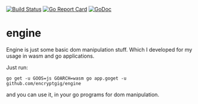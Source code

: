 
[![Build Status](https://travis-ci.org/encryptgig/engine.svg?branch=master)](https://travis-ci.org/encryptgig/engine)  [![Go Report Card](https://goreportcard.com/badge/github.com/encryptgig/engine)](https://goreportcard.com/report/github.com/encryptgig/engine) [![GoDoc](https://godoc.org/github.com/encryptgig/engine?status.svg)](https://godoc.org/github.com/encryptgig/engine)



# engine

Engine is just some basic dom manipulation stuff. Which I developed for my usage in wasm and go applications.

Just run:

`go get -u GOOS=js GOARCH=wasm go app.goget -u github.com/encryptgig/engine`

and you can use it, in your go programs for dom manipulation.
